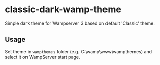 # classic-dark-wamp-theme
Simple dark theme for Wampserver 3 based on default 'Classic' theme.

## Usage
Set theme in `wampthemes` folder (e.g. C:\wamp\www\wampthemes\) and select it on WampServer start page.
